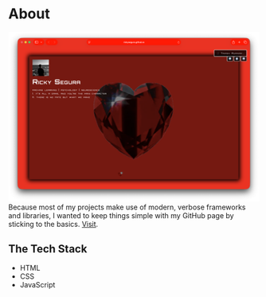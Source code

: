 # About

![Desktop Screenshot](./images/desktopScreenshot.png)
Because most of my projects make use of modern, verbose frameworks and libraries, I wanted to keep things simple with my GitHub page by sticking to the basics. [Visit](https://rickysegura.github.io/).

## The Tech Stack
- HTML
- CSS
- JavaScript
